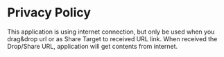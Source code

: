 # Privacy Policy

This application is using internet connection, but only be used when you drag&drop url or
as Share Target to received URL link. When received the Drop/Share URL, application will
get contents from internet.

